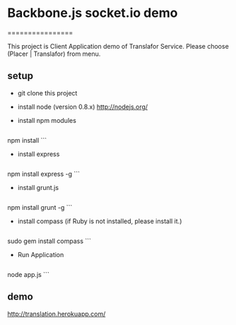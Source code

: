 # Backbone.js socket.io demo #
================

This project is Client Application demo of Translafor Service.
Please choose (Placer | Translafor) from menu.

## setup

* git clone this project

* install node (version 0.8.x)
http://nodejs.org/

* install npm modules

	```
npm install
	```

* install express

	```
npm install express -g
	```

* install grunt.js

	```
npm install grunt -g
	```

* install compass
(if Ruby is not installed, please install it.)

	```
sudo gem install compass
	```

* Run Application

	```
node app.js
	```

## demo

http://translation.herokuapp.com/